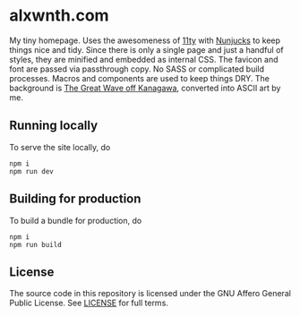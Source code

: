 # alxwnth.com

My tiny homepage. Uses the awesomeness of [11ty](https://www.11ty.dev/) with [Nunjucks](https://mozilla.github.io/nunjucks/) to keep things nice and tidy. Since there is only a single page and just a handful of styles, they are minified and embedded as internal CSS. The favicon and font are passed via passthrough copy. No SASS or complicated build processes. Macros and components are used to keep things DRY. The background is [The Great Wave off Kanagawa](https://en.wikipedia.org/wiki/The_Great_Wave_off_Kanagawa), converted into ASCII art by me.

## Running locally

To serve the site locally, do

```
npm i
npm run dev
```

## Building for production

To build a bundle for production, do

```
npm i
npm run build
```

## License

The source code in this repository is licensed under the GNU Affero General Public License. See [LICENSE](/LICENSE) for full terms.
